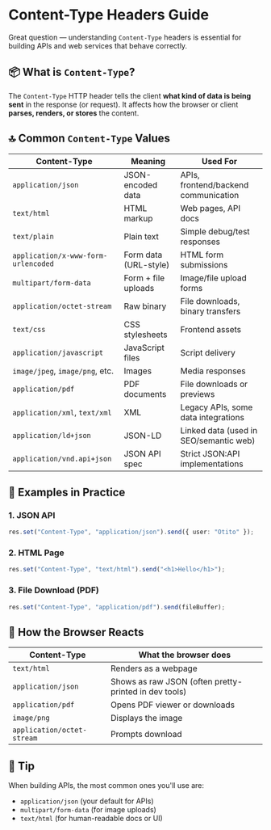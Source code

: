 # Content-Type Headers Guide

Great question — understanding `Content-Type` headers is essential for building APIs and web services that behave correctly.

## 📦 What is `Content-Type`?

The `Content-Type` HTTP header tells the client **what kind of data is being sent** in the response (or request). It affects how the browser or client **parses, renders, or stores** the content.

## 🔝 Common `Content-Type` Values

| Content-Type | Meaning | Used For |
|--------------|---------|----------|
| `application/json` | JSON-encoded data | APIs, frontend/backend communication |
| `text/html` | HTML markup | Web pages, API docs |
| `text/plain` | Plain text | Simple debug/test responses |
| `application/x-www-form-urlencoded` | Form data (URL-style) | HTML form submissions |
| `multipart/form-data` | Form + file uploads | Image/file upload forms |
| `application/octet-stream` | Raw binary | File downloads, binary transfers |
| `text/css` | CSS stylesheets | Frontend assets |
| `application/javascript` | JavaScript files | Script delivery |
| `image/jpeg`, `image/png`, etc. | Images | Media responses |
| `application/pdf` | PDF documents | File downloads or previews |
| `application/xml`, `text/xml` | XML | Legacy APIs, some data integrations |
| `application/ld+json` | JSON-LD | Linked data (used in SEO/semantic web) |
| `application/vnd.api+json` | JSON API spec | Strict JSON:API implementations |

## 🧪 Examples in Practice

### 1. JSON API

```ts
res.set("Content-Type", "application/json").send({ user: "Otito" });
```

### 2. HTML Page

```ts
res.set("Content-Type", "text/html").send("<h1>Hello</h1>");
```

### 3. File Download (PDF)

```ts
res.set("Content-Type", "application/pdf").send(fileBuffer);
```

## 🧩 How the Browser Reacts

| Content-Type | What the browser does |
|--------------|----------------------|
| `text/html` | Renders as a webpage |
| `application/json` | Shows as raw JSON (often pretty-printed in dev tools) |
| `application/pdf` | Opens PDF viewer or downloads |
| `image/png` | Displays the image |
| `application/octet-stream` | Prompts download |

## 🧠 Tip

When building APIs, the most common ones you'll use are:

* `application/json` (your default for APIs)
* `multipart/form-data` (for image uploads)
* `text/html` (for human-readable docs or UI)